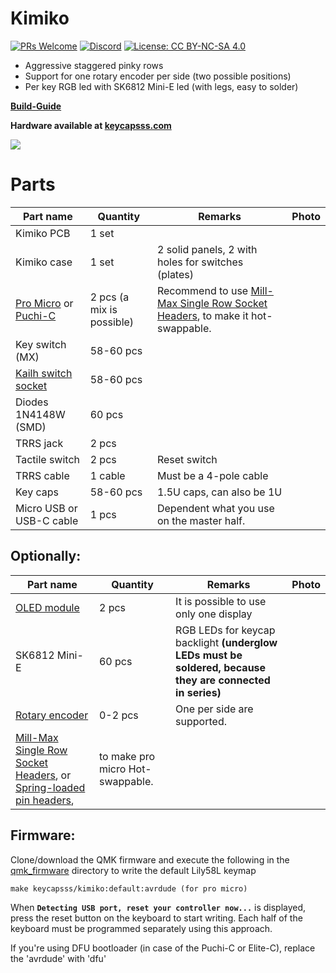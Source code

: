 # Kimiko
[![PRs Welcome](https://img.shields.io/badge/PRs-welcome-brightgreen.svg?style=flat-square)](https://github.com/firstcontributions/first-contributions)
[![Discord](https://img.shields.io/discord/548530462419582996?style=flat-square&logo=discord&logoColor=white)](https://discord.gg/frjFXZB "Redirect to Keycapsss Discord")
[![License: CC BY-NC-SA 4.0](https://img.shields.io/badge/License-CC%20BY--NC--SA%204.0-lightgrey.svg?style=flat-square)](https://creativecommons.org/licenses/by-nc-sa/4.0/) 


- Aggressive staggered pinky rows
- Support for one rotary encoder per side (two possible positions)
- Per key RGB led with SK6812 Mini-E led (with legs, easy to solder)

**[Build-Guide](buildguide_en.md)**

**Hardware available at [keycapsss.com](https://keycapsss.com)**

![](https://keycapsss.com/media/image/g0/9e/1f/kimiko-split-keyboard-1vUUb4KAeC3ojx_1280x1280.jpg)


# Parts

Part name | Quantity | Remarks | Photo |
| ------- | -------- | ------- | ----- |
| Kimiko PCB | 1 set ||
| Kimiko case | 1 set | 2 solid panels, 2 with holes for switches (plates) |
| [Pro Micro](https://keycapsss.com/keyboard-parts/parts/79/arduino-pro-micro-atmega32u4-controller) or [Puchi-C](https://keycapsss.com/keyboard-parts/parts/141/puchi-c-pro-micro-replacement-with-usb-c-and-atmega32u4) | 2 pcs (a mix is possible) | Recommend to  use [Mill-Max Single Row Socket Headers](https://keycapsss.com/keyboard-parts/parts/100/single-row-socket-headers-pins-mill-max-series-315), to make it hot-swappable. ||
| Key switch (MX) | 58-60 pcs |  ||
| [Kailh switch socket](https://keycapsss.com/keyboard-parts/parts/49/kailh-hot-swap-pcb-sockets-10-pcs) | 58-60 pcs |  ||
| Diodes 1N4148W (SMD) | 60 pcs |||
| TRRS jack | 2 pcs ||
| Tactile switch | 2 pcs | Reset switch ||
| TRRS cable | 1 cable | Must be a 4-pole cable ||
| Key caps | 58-60 pcs | 1.5U caps, can also be 1U ||
| Micro USB or USB-C cable | 1 pcs | Dependent what you use on the master half. ||


## Optionally:

Part name | Quantity | Remarks | Photo |
| ------- | -------- | ------- | ----- |
| [OLED module](https://keycapsss.com/keyboard-parts/parts/80/ssd1306-oled-lcd-display-0.91-inch-128x32-i2c-white) | 2 pcs | It is possible to use only one display ||
| SK6812 Mini-E | 60 pcs |RGB LEDs for keycap backlight **(underglow LEDs must be soldered, because they are connected in series)** ||
| [Rotary encoder](https://keycapsss.com/keyboard-parts/parts/59/rotary-encoder-with-switch) |0-2 pcs| One per side are supported. |
| [Mill-Max Single Row Socket Headers](https://keycapsss.com/keyboard-parts/parts/100/single-row-socket-headers-pins-mill-max-series-315), or [Spring-loaded pin headers](https://keycapsss.com/keyboard-parts/parts/91/spring-loaded-pin-headers-12-pin-2pcs-conthrough),  |to make pro micro Hot-swappable.|

## Firmware:
Clone/download the QMK firmware and execute the following in the [qmk_firmware](https://github.com/qmk/qmk_firmware) directory to write the default Lily58L keymap

    make keycapsss/kimiko:default:avrdude (for pro micro) 

When **`Detecting USB port, reset your controller now...`** is displayed, press the reset button on the keyboard to start writing.
Each half of the keyboard must be programmed separately using this approach.

If you're using DFU bootloader (in case of the Puchi-C or Elite-C), replace the 'avrdude' with 'dfu'
